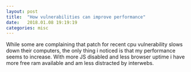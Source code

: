 ```yaml
---
layout: post
title:  "How vulnerabilities can improve performance"
date:   2018.01.08 19:19:19
categories: misc
---
```


While some are complaining that patch for recent cpu vulnerability slows down
their computers, the only thing i noticed is that my performance seems to
increase. With more JS disabled and less browser uptime i have more free ram
available and am less distracted by interwebs.
